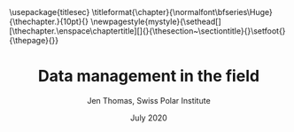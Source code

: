 ---
title: Data management in the field
author: Jen Thomas, Swiss Polar Institute
date: July 2020
papersize: a4
geometry:
- top=25mm
- left=20mm
- bottom=25mm
- right=20mm
- heightrounded
classoption:
- oneside
documentclass:
- report
mainfont: 
- DejaVuSerif.ttf
monofont: 
- DejaVuSansMono.ttf
header-includes:
  - \usepackage{titlesec}
  - \titleformat{\chapter}{\normalfont\bfseries\Huge}{\thechapter.}{10pt}{}
  - \newpagestyle{mystyle}{\sethead[][\thechapter.\enspace\chaptertitle][]{}{\thesection~\sectiontitle}{}\setfoot{}{\thepage}{}}
---